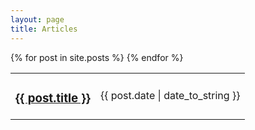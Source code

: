 ```yaml
---
layout: page
title: Articles
---
```

<table>
{% for post in site.posts %}    
<tr>
    <td style="text-align:left;"><h3><a href="{{ site.baseurl }}{{ post.url }}">{{ post.title }}</a></h3></td>
    <td style="text-align:right;">{{ post.date | date_to_string }}</td>
</tr>
{% endfor %} 
</table>